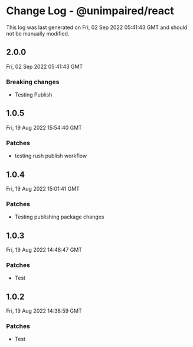 # Change Log - @unimpaired/react

This log was last generated on Fri, 02 Sep 2022 05:41:43 GMT and should not be manually modified.

## 2.0.0
Fri, 02 Sep 2022 05:41:43 GMT

### Breaking changes

- Testing Publish

## 1.0.5
Fri, 19 Aug 2022 15:54:40 GMT

### Patches

- testing rush publish workflow

## 1.0.4
Fri, 19 Aug 2022 15:01:41 GMT

### Patches

- Testing publishing package changes

## 1.0.3
Fri, 19 Aug 2022 14:48:47 GMT

### Patches

- Test 

## 1.0.2
Fri, 19 Aug 2022 14:38:59 GMT

### Patches

- Test 

